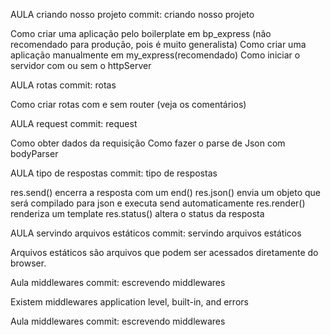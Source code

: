 AULA criando nosso projeto
commit: criando nosso projeto

Como criar uma aplicação pelo boilerplate em bp_express (não recomendado para produção, pois é muito generalista)
Como criar uma aplicação manualmente em my_express(recomendado)
Como iniciar o servidor com ou sem o httpServer


AULA rotas
commit: rotas

Como criar rotas com e sem router (veja os comentários)


AULA request
commit: request

Como obter dados da requisição
Como fazer o parse de Json com bodyParser

AULA tipo de respostas
commit: tipo de respostas

res.send() encerra a resposta com um end()
res.json() envia um objeto que será compilado para json e executa send automaticamente
res.render() renderiza um template
res.status() altera o status da resposta

AULA servindo arquivos estáticos
commit: servindo arquivos estáticos

Arquivos estáticos são arquivos que podem ser acessados diretamente do browser.

Aula middlewares
commit: escrevendo middlewares

Existem middlewares application level, built-in, and errors

Aula middlewares
commit: escrevendo middlewares

